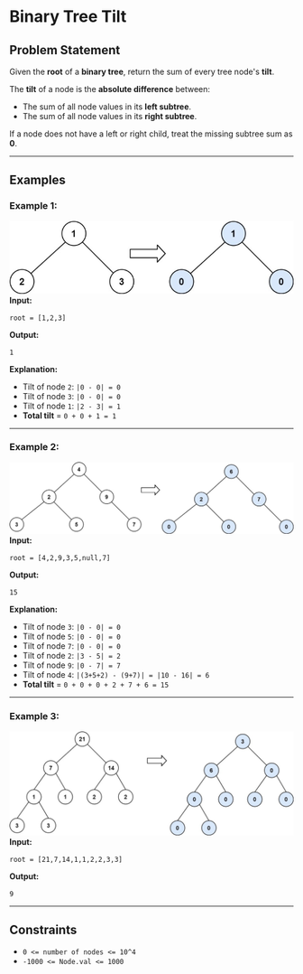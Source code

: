 # Binary Tree Tilt

## Problem Statement

Given the **root** of a **binary tree**, return the sum of every tree node's **tilt**.

The **tilt** of a node is the **absolute difference** between:

- The sum of all node values in its **left subtree**.
- The sum of all node values in its **right subtree**.

If a node does not have a left or right child, treat the missing subtree sum as **0**.

---

## Examples

### Example 1:
![alt text](image.png)
**Input:**  
```plaintext
root = [1,2,3]
```
**Output:**  
```plaintext
1
```
**Explanation:**  
- Tilt of node `2`: `|0 - 0| = 0`
- Tilt of node `3`: `|0 - 0| = 0`
- Tilt of node `1`: `|2 - 3| = 1`
- **Total tilt** = `0 + 0 + 1 = 1`

---

### Example 2:
![alt text](image-1.png)
**Input:**  
```plaintext
root = [4,2,9,3,5,null,7]
```
**Output:**  
```plaintext
15
```
**Explanation:**  
- Tilt of node `3`: `|0 - 0| = 0`
- Tilt of node `5`: `|0 - 0| = 0`
- Tilt of node `7`: `|0 - 0| = 0`
- Tilt of node `2`: `|3 - 5| = 2`
- Tilt of node `9`: `|0 - 7| = 7`
- Tilt of node `4`: `|(3+5+2) - (9+7)| = |10 - 16| = 6`
- **Total tilt** = `0 + 0 + 0 + 2 + 7 + 6 = 15`

---

### Example 3:
![alt text](image-2.png)
**Input:**  
```plaintext
root = [21,7,14,1,1,2,2,3,3]
```
**Output:**  
```plaintext
9
```

---

## Constraints

- `0 <= number of nodes <= 10^4`
- `-1000 <= Node.val <= 1000`
